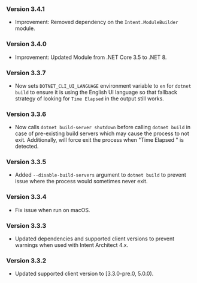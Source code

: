 ### Version 3.4.1

- Improvement: Removed dependency on the `Intent.ModuleBuilder` module.

### Version 3.4.0

- Improvement: Updated Module from .NET Core 3.5 to .NET 8.

### Version 3.3.7

- Now sets `DOTNET_CLI_UI_LANGUAGE` environment variable to `en` for `dotnet build` to ensure it is using the English UI language so that fallback strategy of looking for `Time Elapsed` in the output still works.

### Version 3.3.6

- Now calls `dotnet build-server shutdown` before calling `dotnet build` in case of pre-existing build servers which may cause the process to not exit. Additionally, will force exit the process when "Time Elapsed " is detected.

### Version 3.3.5

- Added `--disable-build-servers` argument to `dotnet build` to prevent issue where the process would sometimes never exit.

### Version 3.3.4

- Fix issue when run on macOS.

### Version 3.3.3

- Updated dependencies and supported client versions to prevent warnings when used with Intent Architect 4.x.

### Version 3.3.2

- Updated supported client version to [3.3.0-pre.0, 5.0.0).

